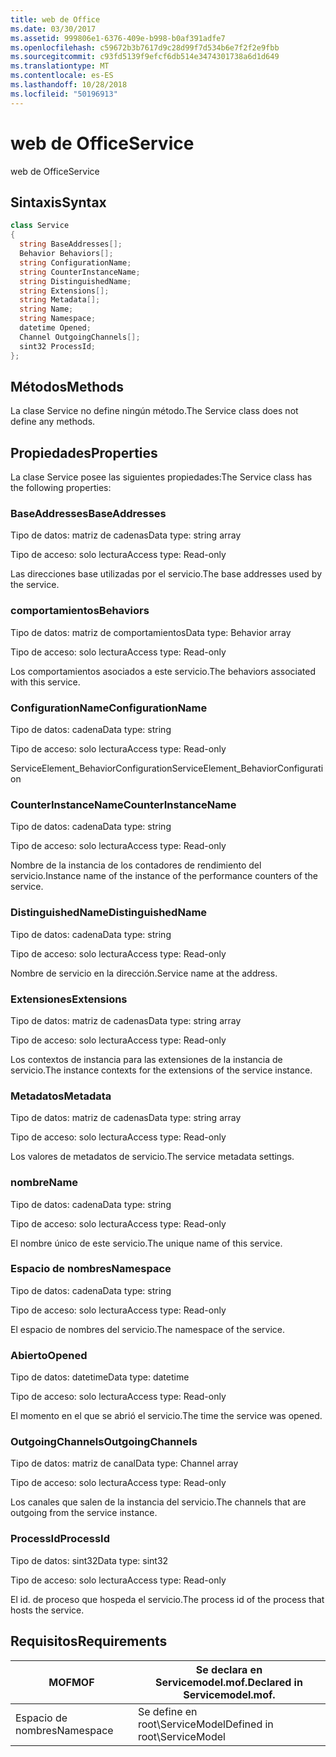 ```yaml
---
title: web de Office
ms.date: 03/30/2017
ms.assetid: 999806e1-6376-409e-b998-b0af391adfe7
ms.openlocfilehash: c59672b3b7617d9c28d99f7d534b6e7f2f2e9fbb
ms.sourcegitcommit: c93fd5139f9efcf6db514e3474301738a6d1d649
ms.translationtype: MT
ms.contentlocale: es-ES
ms.lasthandoff: 10/28/2018
ms.locfileid: "50196913"
---
```

# <a name="service"></a><span data-ttu-id="82a8a-102">web de Office</span><span class="sxs-lookup"><span data-stu-id="82a8a-102">Service</span></span>
<span data-ttu-id="82a8a-103">web de Office</span><span class="sxs-lookup"><span data-stu-id="82a8a-103">Service</span></span>  
  
## <a name="syntax"></a><span data-ttu-id="82a8a-104">Sintaxis</span><span class="sxs-lookup"><span data-stu-id="82a8a-104">Syntax</span></span>  
  
```csharp
class Service  
{  
  string BaseAddresses[];  
  Behavior Behaviors[];  
  string ConfigurationName;  
  string CounterInstanceName;  
  string DistinguishedName;  
  string Extensions[];  
  string Metadata[];  
  string Name;  
  string Namespace;  
  datetime Opened;  
  Channel OutgoingChannels[];  
  sint32 ProcessId;  
};  
```  
  
## <a name="methods"></a><span data-ttu-id="82a8a-105">Métodos</span><span class="sxs-lookup"><span data-stu-id="82a8a-105">Methods</span></span>  
 <span data-ttu-id="82a8a-106">La clase Service no define ningún método.</span><span class="sxs-lookup"><span data-stu-id="82a8a-106">The Service class does not define any methods.</span></span>  
  
## <a name="properties"></a><span data-ttu-id="82a8a-107">Propiedades</span><span class="sxs-lookup"><span data-stu-id="82a8a-107">Properties</span></span>  
 <span data-ttu-id="82a8a-108">La clase Service posee las siguientes propiedades:</span><span class="sxs-lookup"><span data-stu-id="82a8a-108">The Service class has the following properties:</span></span>  
  
### <a name="baseaddresses"></a><span data-ttu-id="82a8a-109">BaseAddresses</span><span class="sxs-lookup"><span data-stu-id="82a8a-109">BaseAddresses</span></span>  
 <span data-ttu-id="82a8a-110">Tipo de datos: matriz de cadenas</span><span class="sxs-lookup"><span data-stu-id="82a8a-110">Data type: string array</span></span>  
  
 <span data-ttu-id="82a8a-111">Tipo de acceso: solo lectura</span><span class="sxs-lookup"><span data-stu-id="82a8a-111">Access type: Read-only</span></span>  
  
 <span data-ttu-id="82a8a-112">Las direcciones base utilizadas por el servicio.</span><span class="sxs-lookup"><span data-stu-id="82a8a-112">The base addresses used by the service.</span></span>  
  
### <a name="behaviors"></a><span data-ttu-id="82a8a-113">comportamientos</span><span class="sxs-lookup"><span data-stu-id="82a8a-113">Behaviors</span></span>  
 <span data-ttu-id="82a8a-114">Tipo de datos: matriz de comportamientos</span><span class="sxs-lookup"><span data-stu-id="82a8a-114">Data type: Behavior array</span></span>  
  
 <span data-ttu-id="82a8a-115">Tipo de acceso: solo lectura</span><span class="sxs-lookup"><span data-stu-id="82a8a-115">Access type: Read-only</span></span>  
  
 <span data-ttu-id="82a8a-116">Los comportamientos asociados a este servicio.</span><span class="sxs-lookup"><span data-stu-id="82a8a-116">The behaviors associated with this service.</span></span>  
  
### <a name="configurationname"></a><span data-ttu-id="82a8a-117">ConfigurationName</span><span class="sxs-lookup"><span data-stu-id="82a8a-117">ConfigurationName</span></span>  
 <span data-ttu-id="82a8a-118">Tipo de datos: cadena</span><span class="sxs-lookup"><span data-stu-id="82a8a-118">Data type: string</span></span>  
  
 <span data-ttu-id="82a8a-119">Tipo de acceso: solo lectura</span><span class="sxs-lookup"><span data-stu-id="82a8a-119">Access type: Read-only</span></span>  
  
 <span data-ttu-id="82a8a-120">ServiceElement_BehaviorConfiguration</span><span class="sxs-lookup"><span data-stu-id="82a8a-120">ServiceElement_BehaviorConfiguration</span></span>  
  
### <a name="counterinstancename"></a><span data-ttu-id="82a8a-121">CounterInstanceName</span><span class="sxs-lookup"><span data-stu-id="82a8a-121">CounterInstanceName</span></span>  
 <span data-ttu-id="82a8a-122">Tipo de datos: cadena</span><span class="sxs-lookup"><span data-stu-id="82a8a-122">Data type: string</span></span>  
  
 <span data-ttu-id="82a8a-123">Tipo de acceso: solo lectura</span><span class="sxs-lookup"><span data-stu-id="82a8a-123">Access type: Read-only</span></span>  
  
 <span data-ttu-id="82a8a-124">Nombre de la instancia de los contadores de rendimiento del servicio.</span><span class="sxs-lookup"><span data-stu-id="82a8a-124">Instance name of the instance of the performance counters of the service.</span></span>  
  
### <a name="distinguishedname"></a><span data-ttu-id="82a8a-125">DistinguishedName</span><span class="sxs-lookup"><span data-stu-id="82a8a-125">DistinguishedName</span></span>  
 <span data-ttu-id="82a8a-126">Tipo de datos: cadena</span><span class="sxs-lookup"><span data-stu-id="82a8a-126">Data type: string</span></span>  
  
 <span data-ttu-id="82a8a-127">Tipo de acceso: solo lectura</span><span class="sxs-lookup"><span data-stu-id="82a8a-127">Access type: Read-only</span></span>  
  
 <span data-ttu-id="82a8a-128">Nombre de servicio en la dirección.</span><span class="sxs-lookup"><span data-stu-id="82a8a-128">Service name at the address.</span></span>  
  
### <a name="extensions"></a><span data-ttu-id="82a8a-129">Extensiones</span><span class="sxs-lookup"><span data-stu-id="82a8a-129">Extensions</span></span>  
 <span data-ttu-id="82a8a-130">Tipo de datos: matriz de cadenas</span><span class="sxs-lookup"><span data-stu-id="82a8a-130">Data type: string array</span></span>  
  
 <span data-ttu-id="82a8a-131">Tipo de acceso: solo lectura</span><span class="sxs-lookup"><span data-stu-id="82a8a-131">Access type: Read-only</span></span>  
  
 <span data-ttu-id="82a8a-132">Los contextos de instancia para las extensiones de la instancia de servicio.</span><span class="sxs-lookup"><span data-stu-id="82a8a-132">The instance contexts for the extensions of the service instance.</span></span>  
  
### <a name="metadata"></a><span data-ttu-id="82a8a-133">Metadatos</span><span class="sxs-lookup"><span data-stu-id="82a8a-133">Metadata</span></span>  
 <span data-ttu-id="82a8a-134">Tipo de datos: matriz de cadenas</span><span class="sxs-lookup"><span data-stu-id="82a8a-134">Data type: string array</span></span>  
  
 <span data-ttu-id="82a8a-135">Tipo de acceso: solo lectura</span><span class="sxs-lookup"><span data-stu-id="82a8a-135">Access type: Read-only</span></span>  
  
 <span data-ttu-id="82a8a-136">Los valores de metadatos de servicio.</span><span class="sxs-lookup"><span data-stu-id="82a8a-136">The service metadata settings.</span></span>  
  
### <a name="name"></a><span data-ttu-id="82a8a-137">nombre</span><span class="sxs-lookup"><span data-stu-id="82a8a-137">Name</span></span>  
 <span data-ttu-id="82a8a-138">Tipo de datos: cadena</span><span class="sxs-lookup"><span data-stu-id="82a8a-138">Data type: string</span></span>  
  
 <span data-ttu-id="82a8a-139">Tipo de acceso: solo lectura</span><span class="sxs-lookup"><span data-stu-id="82a8a-139">Access type: Read-only</span></span>  
  
 <span data-ttu-id="82a8a-140">El nombre único de este servicio.</span><span class="sxs-lookup"><span data-stu-id="82a8a-140">The unique name of this service.</span></span>  
  
### <a name="namespace"></a><span data-ttu-id="82a8a-141">Espacio de nombres</span><span class="sxs-lookup"><span data-stu-id="82a8a-141">Namespace</span></span>  
 <span data-ttu-id="82a8a-142">Tipo de datos: cadena</span><span class="sxs-lookup"><span data-stu-id="82a8a-142">Data type: string</span></span>  
  
 <span data-ttu-id="82a8a-143">Tipo de acceso: solo lectura</span><span class="sxs-lookup"><span data-stu-id="82a8a-143">Access type: Read-only</span></span>  
  
 <span data-ttu-id="82a8a-144">El espacio de nombres del servicio.</span><span class="sxs-lookup"><span data-stu-id="82a8a-144">The namespace of the service.</span></span>  
  
### <a name="opened"></a><span data-ttu-id="82a8a-145">Abierto</span><span class="sxs-lookup"><span data-stu-id="82a8a-145">Opened</span></span>  
 <span data-ttu-id="82a8a-146">Tipo de datos: datetime</span><span class="sxs-lookup"><span data-stu-id="82a8a-146">Data type: datetime</span></span>  
  
 <span data-ttu-id="82a8a-147">Tipo de acceso: solo lectura</span><span class="sxs-lookup"><span data-stu-id="82a8a-147">Access type: Read-only</span></span>  
  
 <span data-ttu-id="82a8a-148">El momento en el que se abrió el servicio.</span><span class="sxs-lookup"><span data-stu-id="82a8a-148">The time the service was opened.</span></span>  
  
### <a name="outgoingchannels"></a><span data-ttu-id="82a8a-149">OutgoingChannels</span><span class="sxs-lookup"><span data-stu-id="82a8a-149">OutgoingChannels</span></span>  
 <span data-ttu-id="82a8a-150">Tipo de datos: matriz de canal</span><span class="sxs-lookup"><span data-stu-id="82a8a-150">Data type: Channel array</span></span>  
  
 <span data-ttu-id="82a8a-151">Tipo de acceso: solo lectura</span><span class="sxs-lookup"><span data-stu-id="82a8a-151">Access type: Read-only</span></span>  
  
 <span data-ttu-id="82a8a-152">Los canales que salen de la instancia del servicio.</span><span class="sxs-lookup"><span data-stu-id="82a8a-152">The channels that are outgoing from the service instance.</span></span>  
  
### <a name="processid"></a><span data-ttu-id="82a8a-153">ProcessId</span><span class="sxs-lookup"><span data-stu-id="82a8a-153">ProcessId</span></span>  
 <span data-ttu-id="82a8a-154">Tipo de datos: sint32</span><span class="sxs-lookup"><span data-stu-id="82a8a-154">Data type: sint32</span></span>  
  
 <span data-ttu-id="82a8a-155">Tipo de acceso: solo lectura</span><span class="sxs-lookup"><span data-stu-id="82a8a-155">Access type: Read-only</span></span>  
  
 <span data-ttu-id="82a8a-156">El id. de proceso que hospeda el servicio.</span><span class="sxs-lookup"><span data-stu-id="82a8a-156">The process id of the process that hosts the service.</span></span>  
  
## <a name="requirements"></a><span data-ttu-id="82a8a-157">Requisitos</span><span class="sxs-lookup"><span data-stu-id="82a8a-157">Requirements</span></span>  
  
|<span data-ttu-id="82a8a-158">MOF</span><span class="sxs-lookup"><span data-stu-id="82a8a-158">MOF</span></span>|<span data-ttu-id="82a8a-159">Se declara en Servicemodel.mof.</span><span class="sxs-lookup"><span data-stu-id="82a8a-159">Declared in Servicemodel.mof.</span></span>|  
|---------|-----------------------------------|  
|<span data-ttu-id="82a8a-160">Espacio de nombres</span><span class="sxs-lookup"><span data-stu-id="82a8a-160">Namespace</span></span>|<span data-ttu-id="82a8a-161">Se define en root\ServiceModel</span><span class="sxs-lookup"><span data-stu-id="82a8a-161">Defined in root\ServiceModel</span></span>|
